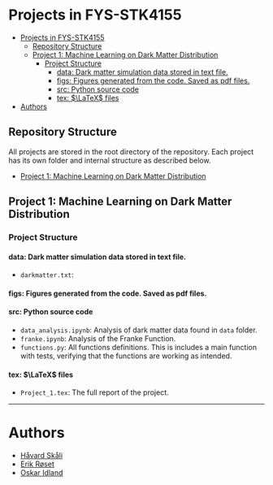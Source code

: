 # Projects in FYS-STK4155
- [Projects in FYS-STK4155](#projects-in-fys-stk4155)
  - [Repository Structure](#repository-structure)
  - [Project 1: Machine Learning on Dark Matter Distribution](#project-1-machine-learning-on-dark-matter-distribution)
    - [Project Structure](#project-structure)
      - [data: Dark matter simulation data stored in text file.](#data-dark-matter-simulation-data-stored-in-text-file)
      - [figs: Figures generated from the code. Saved as pdf files.](#figs-figures-generated-from-the-code-saved-as-pdf-files)
      - [src: Python source code](#src-python-source-code)
      - [tex: $\LaTeX$ files](#tex-latex-files)
- [Authors](#authors)

## Repository Structure 
All projects are stored in the root directory of the repository. Each project has its own folder and internal structure as described below. 
- [Project 1: Machine Learning on Dark Matter Distribution](#project-1-machine-learning-on-dark-matter-distribution)

## Project 1: Machine Learning on Dark Matter Distribution
### Project Structure  
#### data: Dark matter simulation data stored in text file.
- `darkmatter.txt`: 

#### figs: Figures generated from the code. Saved as pdf files. 

#### src: Python source code 
- `data_analysis.ipynb`: Analysis of dark matter data found in `data` folder. 
- `franke.ipynb`: Analysis of the Franke Function.
- `functions.py`: All functions definitions. This is includes a main function with tests, verifying that the functions are working as intended.
#### tex: $\LaTeX$ files
- `Project_1.tex`: The full report of the project. 

---
# Authors 
- [Håvard Skåli](@paljettrosa)
- [Erik Røset](@erikroset)
- [Oskar Idland](@Oskar-Idland)